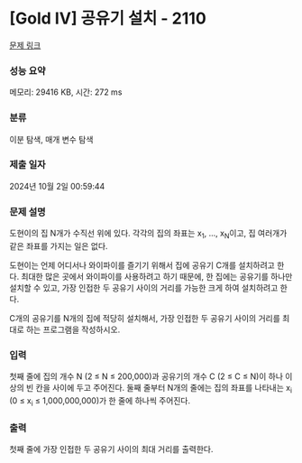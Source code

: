 # [Gold IV] 공유기 설치 - 2110 

[문제 링크](https://www.acmicpc.net/problem/2110) 

### 성능 요약

메모리: 29416 KB, 시간: 272 ms

### 분류

이분 탐색, 매개 변수 탐색

### 제출 일자

2024년 10월 2일 00:59:44

### 문제 설명

<p>도현이의 집 N개가 수직선 위에 있다. 각각의 집의 좌표는 x<sub>1</sub>, ..., x<sub>N</sub>이고, 집 여러개가 같은 좌표를 가지는 일은 없다.</p>

<p>도현이는 언제 어디서나 와이파이를 즐기기 위해서 집에 공유기 C개를 설치하려고 한다. 최대한 많은 곳에서 와이파이를 사용하려고 하기 때문에, 한 집에는 공유기를 하나만 설치할 수 있고, 가장 인접한 두 공유기 사이의 거리를 가능한 크게 하여 설치하려고 한다.</p>

<p>C개의 공유기를 N개의 집에 적당히 설치해서, 가장 인접한 두 공유기 사이의 거리를 최대로 하는 프로그램을 작성하시오.</p>

### 입력 

 <p>첫째 줄에 집의 개수 N (2 ≤ N ≤ 200,000)과 공유기의 개수 C (2 ≤ C ≤ N)이 하나 이상의 빈 칸을 사이에 두고 주어진다. 둘째 줄부터 N개의 줄에는 집의 좌표를 나타내는 x<sub>i</sub> (0 ≤ x<sub>i</sub> ≤ 1,000,000,000)가 한 줄에 하나씩 주어진다.</p>

### 출력 

 <p>첫째 줄에 가장 인접한 두 공유기 사이의 최대 거리를 출력한다.</p>


